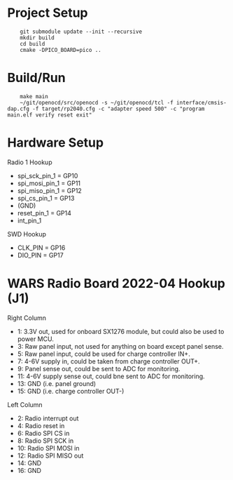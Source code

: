 Project Setup
=============

        git submodule update --init --recursive
        mkdir build
        cd build
        cmake -DPICO_BOARD=pico ..

Build/Run
=========

        make main
        ~/git/openocd/src/openocd -s ~/git/openocd/tcl -f interface/cmsis-dap.cfg -f target/rp2040.cfg -c "adapter speed 500" -c "program main.elf verify reset exit"

Hardware Setup
==============

Radio 1 Hookup

* spi_sck_pin_1 = GP10
* spi_mosi_pin_1 = GP11
* spi_miso_pin_1 = GP12
* spi_cs_pin_1 = GP13
* (GND)
* reset_pin_1 = GP14
* int_pin_1

SWD Hookup

* CLK_PIN = GP16
* DIO_PIN = GP17

WARS Radio Board 2022-04 Hookup (J1)
====================================

Right Column

* 1: 3.3V out, used for onboard SX1276 module, but could also be used to power MCU.
* 3: Raw panel input, not used for anything on board except panel sense.
* 5: Raw panel input, could be used for charge controller IN+.
* 7: 4-6V supply in, could be taken from charge controller OUT+.
* 9: Panel sense out, could be sent to ADC for monitoring.
* 11: 4-6V supply sense out, could bne sent to ADC for monitoring.
* 13: GND (i.e. panel ground)
* 15: GND (i.e. charge controller OUT-)

Left Column

* 2: Radio interrupt out
* 4: Radio reset in
* 6: Radio SPI CS in
* 8: Radio SPI SCK in
* 10: Radio SPI MOSI in
* 12: Radio SPI MISO out
* 14: GND
* 16: GND
